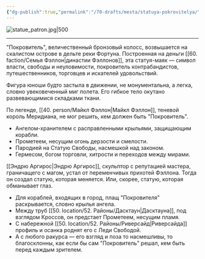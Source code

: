 ```yaml
---
{"dg-publish":true,"permalink":"/70-drafts/mesta/statuya-pokrovitelya/","tags":["локация/здание"]}
---
```


![statue_patron.jpg|500](/img/user/90.%20files/statue_patron.jpg)
***
"Покровитель", величественный бронзовый колосс, возвышается на скалистом острове в дельте реки Фортуна. Построенная на деньги [[60. faction/Семья Фэллон\|династии Фэллонов]], эта статуя-маяк — символ власти, свободы и неуловимости, покровитель контрабандистов, путешественников, торговцев и искателей удовольствий.

Фигура юноши будто застыла в движении, не монументальна, а легка, словно увековеченный миг полета. Его гибкое тело окутано развевающимися складками ткани.

По легенде, [[40. person/Майкл Фэллон\|Майкл Фэллон]], теневой король Меридиана, не мог решить, кем должен быть "Покровитель".

- Ангелом-хранителем с расправленными крыльями, защищающим корабли.
- Прометеем, несущим огонь дерзости и смелости.
- Пародией на Статую Свободы, насмешкой над законом.
- Гермесом, богом торговли, хитрости и переходов между мирами.

[[Эндрю Аргирос\|Эндрю Аргирос]], скульптор с репутацией мастера, граничащего с магом, устал от переменчивых прихотей Фэллона. Тогда он создал статую, которая меняется. Или, скорее, статую, которая обманывает глаз.

- Для кораблей, входящих в город, плащ "Покровителя" раскрывается, словно крылья ангела.
- Между труб [[50. location/52. Районы/Дасктаун\|Дасктауна]], под взглядом Кроссов, он предстает Прометеем, несущим пламя.
- С набережной [[50. location/52. Районы/Риверсайд\|Риверсайда]] профиль и осанка роднят его с Леди Свободой.
- А с любого ракурса — его взгляд и поза то насмешливы, то благосклонны, как если бы сам "Покровитель" решал, кем быть перед каждым зрителем.